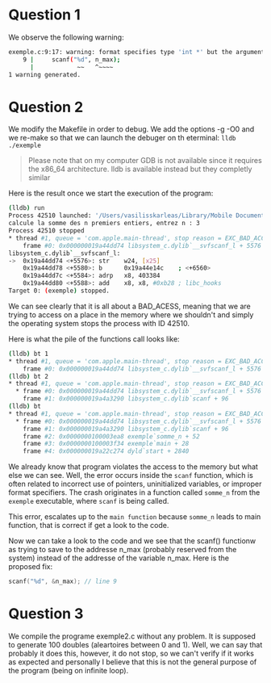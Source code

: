 # Question 1

We observe the following warning:

```bash
exemple.c:9:17: warning: format specifies type 'int *' but the argument has type 'int' [-Wformat]
    9 |     scanf("%d", n_max);
      |            ~~   ^~~~~
1 warning generated.
```

# Question 2

We modify the Makefile in order to debug. We add the options -g -O0 and we re-make so that we can launch the debuger on th eterminal: `lldb ./exemple`

> Please note that on my computer GDB is not available since it requires the x86_64 architecture. lldb is available instead but they completly similar

Here is the result once we start the execution of the program:

```bash
(lldb) run
Process 42510 launched: '/Users/vasilisskarleas/Library/Mobile Documents/com~apple~CloudDocs/Documents/University Sorbonne/4th year/S7/Computer systems/TP1/exercise2/exemple' (arm64)
calcule la somme des n premiers entiers, entrez n : 3
Process 42510 stopped
* thread #1, queue = 'com.apple.main-thread', stop reason = EXC_BAD_ACCESS (code=1, address=0x1)
    frame #0: 0x000000019a44dd74 libsystem_c.dylib`__svfscanf_l + 5576
libsystem_c.dylib`__svfscanf_l:
->  0x19a44dd74 <+5576>: str    w24, [x25]
    0x19a44dd78 <+5580>: b      0x19a44e14c    ; <+6560>
    0x19a44dd7c <+5584>: adrp   x8, 403384
    0x19a44dd80 <+5588>: add    x8, x8, #0xb28 ; libc_hooks
Target 0: (exemple) stopped.
```

We can see clearly that it is all about a BAD_ACESS, meaning that we are trying to access on a place in the memory where we shouldn't and simply the operating system stops the process with ID 42510.

Here is what the pile of the functions call looks like:

```bash
(lldb) bt 1
* thread #1, queue = 'com.apple.main-thread', stop reason = EXC_BAD_ACCESS (code=1, address=0x1)
    frame #0: 0x000000019a44dd74 libsystem_c.dylib`__svfscanf_l + 5576
(lldb) bt 2
* thread #1, queue = 'com.apple.main-thread', stop reason = EXC_BAD_ACCESS (code=1, address=0x1)
  * frame #0: 0x000000019a44dd74 libsystem_c.dylib`__svfscanf_l + 5576
    frame #1: 0x000000019a4a3290 libsystem_c.dylib`scanf + 96
(lldb) bt
* thread #1, queue = 'com.apple.main-thread', stop reason = EXC_BAD_ACCESS (code=1, address=0x1)
  * frame #0: 0x000000019a44dd74 libsystem_c.dylib`__svfscanf_l + 5576
    frame #1: 0x000000019a4a3290 libsystem_c.dylib`scanf + 96
    frame #2: 0x0000000100003ea8 exemple`somme_n + 52
    frame #3: 0x0000000100003f34 exemple`main + 28
    frame #4: 0x000000019a22c274 dyld`start + 2840
```

We already know that program violates the access to the memory but what else we can see. Well, the error occurs inside the `scanf` function, which is often related to incorrect use of pointers, uninitialized variables, or improper format specifiers.  The crash originates in a function called `somme_n` from the `exemple` executable, where `scanf` is being called.

This error, escalates up to the `main function` because `somme_n` leads to main function, that is correct if get a look to the code.

Now we can take a look to the code and we see that the scanf() functionw as trying to save to the addresse n_max (probably reserved from the system) instead of the addresse of the variable n_max. Here is the proposed fix:

```c
scanf("%d", &n_max); // line 9
```

# Question 3

We compile the programe exemple2.c without any problem. It is supposed to generate 100 doubles (aleartoires between 0 and 1). Well, we can say that probably it does this, however, it do not stop, so we can't verify if it works as expected and personally I believe that this is not the general purpose of the program (being on infinite loop).
